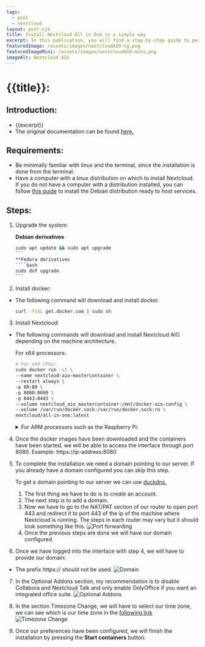 ```yaml
---
tags:
  - post
  - nextcloud
layout: post.njk
title: Install Nextcloud All in One in a simple way
excerpt: In this publication, you will find a step-by-step guide to perform a Nextcloud All in One installation.
featuredImage: /assets/images/nextcloudAIO-lg.png
featuredImageMini: /assets/images/nextcloudAIO-mini.png
imageAlt: Nextcloud AIO
---
```


# {{title}}:
## Introduction:
- {{excerpt}}
- The original documentation can be found [here.](https://github.com/nextcloud/all-in-one)

## Requirements:

- Be minimally familiar with linux and the terminal, since the installation is done from the terminal.
- Have a computer with a linux distribution on which to install Nextcloud. If you do not have a computer with a distribution installed, you can follow [this guide](/en/blog/posts/install-debian11/) to install the Debian distribution ready to host services.


## Steps:
1. Upgrade the system:

    **Debian derivatives**
    ````bash
    sudo apt update && sudo apt upgrade
    ```
	**Fedora derivatives
	````bash
	sudo dnf upgrade
	```

2. Install docker:

- The following command will download and install docker.

	```bash
	curl -fsSL get.docker.com | sudo sh
	```

3. Install Nextcloud:

- The following commands will download and install Nextcloud AIO depending on the machine architecture.

	For x64 processors:
    ```bash
	# For x64 CPUs:
	sudo docker run -it \
	--name nextcloud-aio-mastercontainer \
	--restart always \
	-p 80:80 \
	-p 8080:8080 \
	-p 8443:8443 \
	--volume nextcloud_aio_mastercontainer:/mnt/docker-aio-config \
	--volume /var/run/docker.sock:/var/run/docker.sock:ro \
	nextcloud/all-in-one:latest
	```
    <details>
	<summary>For ARM processors such as the Raspberry Pi:</summary>

	```bash
	# For arm64 CPUs:
	sudo docker run -it \
	--name nextcloud-aio-mastercontainer \
	--restart always \
	-p 80:80 \
	-p 8080:8080 \
	-p 8443:8443 \
	--volume nextcloud_aio_mastercontainer:/mnt/docker-aio-config \
	--volume /var/run/docker.sock:/var/run/docker.sock:ro \
	nextcloud/all-in-one:latest-arm64
	```
	</details>

4. Once the docker images have been downloaded and the containers have been started, we will be able to access the interface through port 8080. Example: https://ip-address:8080

5. To complete the installation we need a domain pointing to our server. If you already have a domain configured you can skip this step.

	To get a domain pointing to our server we can use [duckdns.](https://www.duckdns.org/)
	1. The first thing we have to do is to create an account.
	2. The next step is to add a domain.
	3. Now we have to go to the NAT/PAT section of our router to open port 443 and redirect it to port 443 of the ip of the machine where Nextcloud is running. The steps in each router may vary but it should look something like this.
	![Port forwarding](/assets/images/port-forwarding.png)
	4. Once the previous steps are done we will have our domain configured.

6. Once we have logged into the interface with step 4, we will have to provide our domain:

- The prefix https:// should not be used.
![Domain](/assets/images/domain.png)

7. In the Optional Addons section, my recommendation is to disable Collabora and Nextcloud Talk and only enable OnlyOffice if you want an integrated office suite.
![Optional Addons](/assets/images/Optional-Addons.png)

8. In the section Timezone Change, we will have to select our time zone, we can see which is our time zone in the [following link](https://en.wikipedia.org/wiki/List_of_tz_database_time_zones#List)
![Timezone Change](/assets/images/Timezone.png)

9. Once our preferences have been configured, we will finish the installation by pressing the **Start containers** button.